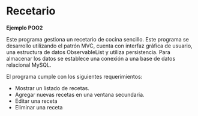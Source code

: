 # Recetario
**Ejemplo POO2**

Este programa gestiona un recetario de cocina sencillo. Este programa se desarrollo utilizando el patrón MVC, cuenta con interfaz gráfica de usuario, una estructura de datos ObservableList y utiliza persistencia. Para almacenar los datos se establece una conexión a una base de datos relacional MySQL.

El programa cumple con los siguientes requerimientos:

* Mostrar un listado de recetas.
* Agregar nuevas recetas en una ventana secundaria.
* Editar una receta
* Eliminar una receta
